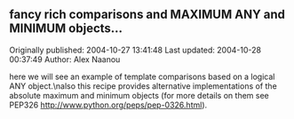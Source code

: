 ## fancy rich comparisons and MAXIMUM ANY and MINIMUM objects... 
Originally published: 2004-10-27 13:41:48 
Last updated: 2004-10-28 00:37:49 
Author: Alex Naanou 
 
here we will see an example of template comparisons based on a logical ANY object.\nalso this recipe provides alternative implementations of the absolute maximum and minimum objects (for more details on them see PEP326 http://www.python.org/peps/pep-0326.html).